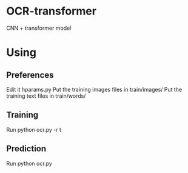 # OCR-transformer
CNN + transformer model

# Using
## Preferences
Edit it hparams.py
Put the training images files in train/images/
Put the training text files in train/words/

## Training
Run python ocr.py -r t

## Prediction
Run python ocr.py
